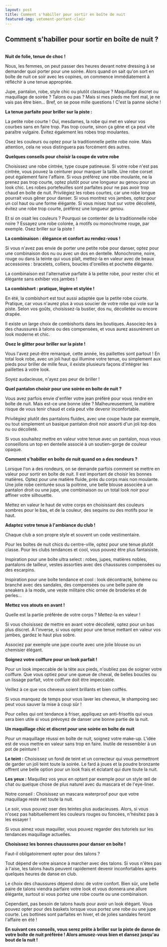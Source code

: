 ```yaml
---
layout: post
title: Comment s'habiller pour sortir en boîte de nuit
featured-img: vetement-portant-clair
---
```

## Comment s'habiller pour sortir en boîte de nuit ?

<br> <strong>Nuit de folie, tenue de choc !</strong>

Nous, les femmes, on peut passer des heures devant notre dressing à se demander quoi porter pour une soirée. Alors quand on sait qu'on sort en boîte de nuit ce soir avec les copines, on commence immédiatement à réfléchir à une tenue appropriée.

Jupe, pantalon, robe, style chic ou plutôt classique ? Maquillage discret ou maquillage de soirée ? Talons ou pas ? Mais si mes pieds me font mal, je ne vais pas être bien... Bref, on se pose mille questions ! C'est la panne sèche !

<strong>La tenue parfaite pour briller sur la piste :</strong>

La petite robe courte ! Oui, mesdames, la robe qui met en valeur vos courbes sans en faire trop. Pas trop courte, sinon ça gêne et ça peut vite paraître vulgaire. Évitez également les robes trop moulantes.

Osez les couleurs ou optez pour la traditionnelle petite robe noire. Mais attention, cela ne vous distinguera pas forcément des autres.

<strong>Quelques conseils pour choisir la coupe de votre robe </strong>

Choisissez une robe cintrée, type coupe patineuse.
Si votre robe n'est pas cintrée, vous pouvez la ceinturer pour marquer la taille. Une robe corset peut également faire l'affaire.
Si vous préférez une robe moulante, ne la prenez pas trop courte, optez plutôt pour une longueur au genou pour un look chic.
Les robes portefeuilles sont parfaites pour ne pas avoir trop chaud en boîte de nuit.
Privilégiez les robes courtes, car une robe longue pourrait vous gêner pour danser.
Si vous montrez vos jambes, optez pour un col haut ou une forme élégante.
Si vous misez tout sur votre décolleté, évitez une robe trop courte, préférez une longueur genou.

Et si on osait les couleurs ? Pourquoi se contenter de la traditionnelle robe noire ? Essayez une robe colorée, à motifs ou monochrome rouge, par exemple. Osez briller sur la piste !

<strong>La combinaison : élégance et confort au rendez-vous !</strong>

Si vous n'avez pas envie de porter une petite robe pour danser, optez pour une combinaison dos nu ou avec un dos en dentelle. Monochrome, noire, rouge ou dans la teinte qui vous plaît, mettez-la en valeur avec de beaux accessoires : bracelets, colliers, boucles d'oreilles et pochette élégante.

La combinaison est l'alternative parfaite à la petite robe, pour rester chic et élégante sans exhiber vos jambes !

<strong>La combishort : pratique, légère et stylée !</strong>

En été, la combishort est tout aussi adaptée que la petite robe courte. Pratique, car vous n'aurez plus à vous soucier de votre robe qui vole sur la piste. Selon vos goûts, choisissez-la bustier, dos nu, décolletée ou encore drapée.

Il existe un large choix de combishorts dans les boutiques. Associez-les à des chaussures à talons ou des compensées, et vous aurez assurément un look moderne et chic.

<strong>Osez le glitter pour briller sur la piste !</strong>

Vous l'avez peut-être remarqué, cette année, les paillettes sont partout ! En total look robe, avec un joli haut qui illumine votre tenue, ou simplement aux pieds pour briller de mille feux, il existe plusieurs façons d'intégrer les paillettes à votre look.

Soyez audacieuse, n'ayez pas peur de briller !

<strong>Quel pantalon choisir pour une soirée en boîte de nuit ?</strong>

Vous avez parfois envie d'enfiler votre jean préféré pour vous rendre en boîte de nuit. Mais est-ce une bonne idée ? Malheureusement, la matière risque de vous tenir chaud et cela peut vite devenir inconfortable.

Privilégiez plutôt des pantalons fluides, avec une coupe haute par exemple, ou tout simplement un basique pantalon droit noir assorti d'un joli top dos nu ou décolleté.

Si vous souhaitez mettre en valeur votre tenue avec un pantalon, nous vous conseillons un top en dentelle associé à un soutien-gorge de couleur opaque.

<strong>Comment s'habiller en boîte de nuit quand on a des rondeurs ?</strong>

Lorsque l'on a des rondeurs, on se demande parfois comment se mettre en valeur pour sortir en boîte de nuit. Il est important de choisir les bonnes matières. Optez pour une matière fluide, près du corps mais non moulante. Une jolie robe ceinturée sous la poitrine, une belle blouse associée à un pantalon droit ou une jupe, une combinaison ou un total look noir pour affiner votre silhouette.

Mettez en valeur le haut de votre corps en choisissant des couleurs sombres pour le bas, et de la couleur, des sequins ou des motifs pour le haut.

<strong>Adaptez votre tenue à l'ambiance du club !</strong>

Chaque club a son propre style et souvent un code vestimentaire.

Pour les boîtes de nuit chics du centre-ville, optez pour une tenue plutôt classe. Pour les clubs tendances et cool, vous pouvez être plus fantaisiste.

Inspiration pour une boîte ultra select : robes, jupes, matières nobles, pantalons de tailleur, vestes assorties avec des chaussures compensées ou des escarpins.

Inspiration pour une boîte tendance et cool : look décontracté, bohème ou branché avec des sandales, des compensées ou une belle paire de sneakers à la mode, une veste militaire chic ornée de broderies et de perles...

<strong>Mettez vos atouts en avant !</strong>

Quelle est la partie préférée de votre corps ? Mettez-la en valeur !

Si vous choisissez de mettre en avant votre décolleté, optez pour un bas plus discret. À l'inverse, si vous optez pour une tenue mettant en valeur vos jambes, gardez le haut plus sobre.

Associez par exemple une jupe courte avec une jolie blouse ou un chemisier élégant.

<strong>Soignez votre coiffure pour un look parfait !</strong>

Pour un look impeccable de la tête aux pieds, n'oubliez pas de soigner votre coiffure. Que vous optiez pour une queue de cheval, de belles boucles ou un lissage parfait, votre coiffure doit être impeccable.

Veillez à ce que vos cheveux soient brillants et bien coiffés.

Si vous manquez de temps pour vous laver les cheveux, le shampoing sec peut vous sauver la mise à coup sûr !

Pour celles qui ont tendance à friser, appliquez un anti-frisottis qui vous sera bien utile si vous prévoyez de danser une bonne partie de la nuit.

<strong>Un maquillage chic et discret pour une soirée en boîte de nuit</strong>

Pour un maquillage réussi en boîte de nuit, soignez votre make-up. L'idée est de vous mettre en valeur sans trop en faire. Inutile de ressembler à un pot de peinture !

<strong>Le teint :</strong> Choisissez un fond de teint et un correcteur qui vous permettront de garder un joli teint toute la soirée. Le fard à joues et la poudre bronzante offrent une belle option pour un look frais et éclatant qui dure toute la nuit.

<strong>Les yeux :</strong> Maquillez vos yeux en optant par exemple pour un style œil de chat ou quelque chose de plus naturel avec du mascara et de l'eye-liner.

Notre conseil : Choisissez un mascara waterproof pour que votre maquillage reste net toute la nuit.

Le soir, vous pouvez oser des teintes plus audacieuses. Alors, si vous n'osez pas habituellement les couleurs rouges ou foncées, n'hésitez pas à les essayer !

Si vous aimez vous maquiller, vous pouvez regarder des tutoriels sur les tendances maquillage actuelles.

<strong>Choisissez les bonnes chaussures pour danser en boîte !</strong>

Faut-il obligatoirement opter pour des talons ?

Tout dépend de votre aisance à marcher avec des talons. Si vous n'êtes pas à l'aise, les talons hauts peuvent rapidement devenir inconfortables après quelques heures de danse en club.

Le choix des chaussures dépend donc de votre confort. Bien sûr, une belle paire de talons viendra parfaire votre look et vous donnera une allure élégante, surtout si vous portez une robe courte ou une combinaison.

Cependant, pas besoin de talons hauts pour avoir un look élégant. Vous pouvez opter pour des baskets lorsque vous portez une robe ou une jupe courte. Les bottines sont parfaites en hiver, et de jolies sandales feront l'affaire en été !

<strong>En suivant ces conseils, vous serez prête à briller sur la piste de danse de votre boîte de nuit préférée ! Alors amusez-vous bien et dansez jusqu'au bout de la nuit !</strong>